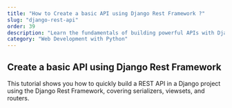```yaml
---
title: "How to Create a basic API using Django Rest Framework ?"
slug: "django-rest-api"
order: 39
description: "Learn the fundamentals of building powerful APIs with Django Rest Framework."
category: "Web Development with Python"
---
```


## Create a basic API using Django Rest Framework

This tutorial shows you how to quickly build a REST API in a Django project using the Django Rest Framework, covering serializers, viewsets, and routers.
